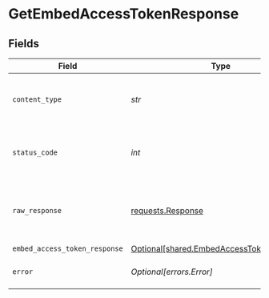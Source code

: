 # GetEmbedAccessTokenResponse


## Fields

| Field                                                                                        | Type                                                                                         | Required                                                                                     | Description                                                                                  |
| -------------------------------------------------------------------------------------------- | -------------------------------------------------------------------------------------------- | -------------------------------------------------------------------------------------------- | -------------------------------------------------------------------------------------------- |
| `content_type`                                                                               | *str*                                                                                        | :heavy_check_mark:                                                                           | HTTP response content type for this operation                                                |
| `status_code`                                                                                | *int*                                                                                        | :heavy_check_mark:                                                                           | HTTP response status code for this operation                                                 |
| `raw_response`                                                                               | [requests.Response](https://requests.readthedocs.io/en/latest/api/#requests.Response)        | :heavy_check_mark:                                                                           | Raw HTTP response; suitable for custom response parsing                                      |
| `embed_access_token_response`                                                                | [Optional[shared.EmbedAccessTokenResponse]](../../models/shared/embedaccesstokenresponse.md) | :heavy_minus_sign:                                                                           | OK                                                                                           |
| `error`                                                                                      | *Optional[errors.Error]*                                                                     | :heavy_minus_sign:                                                                           | Default error response                                                                       |